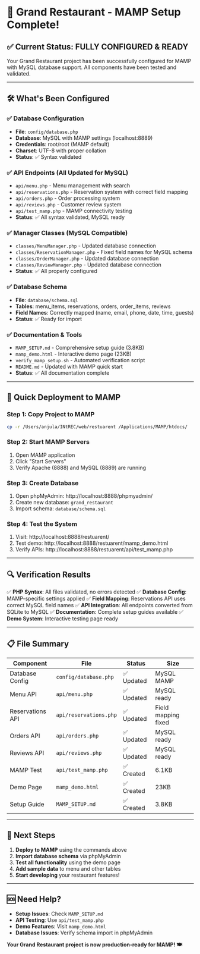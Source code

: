 # 🎉 Grand Restaurant - MAMP Setup Complete!

## ✅ Current Status: FULLY CONFIGURED & READY

Your Grand Restaurant project has been successfully configured for MAMP with MySQL database support. All components have been tested and validated.

---

## 🛠️ What's Been Configured

### ✅ Database Configuration
- **File**: `config/database.php`
- **Database**: MySQL with MAMP settings (localhost:8889)
- **Credentials**: root/root (MAMP default)
- **Charset**: UTF-8 with proper collation
- **Status**: ✅ Syntax validated

### ✅ API Endpoints (All Updated for MySQL)
- `api/menu.php` - Menu management with search
- `api/reservations.php` - Reservation system with correct field mapping
- `api/orders.php` - Order processing system
- `api/reviews.php` - Customer review system
- `api/test_mamp.php` - MAMP connectivity testing
- **Status**: ✅ All syntax validated, MySQL ready

### ✅ Manager Classes (MySQL Compatible)
- `classes/MenuManager.php` - Updated database connection
- `classes/ReservationManager.php` - Fixed field names for MySQL schema
- `classes/OrderManager.php` - Updated database connection
- `classes/ReviewManager.php` - Updated database connection
- **Status**: ✅ All properly configured

### ✅ Database Schema
- **File**: `database/schema.sql`
- **Tables**: menu_items, reservations, orders, order_items, reviews
- **Field Names**: Correctly mapped (name, email, phone, date, time, guests)
- **Status**: ✅ Ready for import

### ✅ Documentation & Tools
- `MAMP_SETUP.md` - Comprehensive setup guide (3.8KB)
- `mamp_demo.html` - Interactive demo page (23KB)
- `verify_mamp_setup.sh` - Automated verification script
- `README.md` - Updated with MAMP quick start
- **Status**: ✅ All documentation complete

---

## 🚀 Quick Deployment to MAMP

### Step 1: Copy Project to MAMP
```bash
cp -r /Users/anjula/INtREC/web/restuarent /Applications/MAMP/htdocs/
```

### Step 2: Start MAMP Servers
1. Open MAMP application
2. Click "Start Servers"
3. Verify Apache (8888) and MySQL (8889) are running

### Step 3: Create Database
1. Open phpMyAdmin: http://localhost:8888/phpmyadmin/
2. Create new database: `grand_restaurant`
3. Import schema: `database/schema.sql`

### Step 4: Test the System
1. Visit: http://localhost:8888/restuarent/
2. Test demo: http://localhost:8888/restuarent/mamp_demo.html
3. Verify APIs: http://localhost:8888/restuarent/api/test_mamp.php

---

## 🔍 Verification Results

✅ **PHP Syntax**: All files validated, no errors detected
✅ **Database Config**: MAMP-specific settings applied
✅ **Field Mapping**: Reservations API uses correct MySQL field names
✅ **API Integration**: All endpoints converted from SQLite to MySQL
✅ **Documentation**: Complete setup guides available
✅ **Demo System**: Interactive testing page ready

---

## 📋 File Summary

| Component | File | Status | Size |
|-----------|------|---------|------|
| Database Config | `config/database.php` | ✅ Updated | MySQL MAMP |
| Menu API | `api/menu.php` | ✅ Updated | MySQL ready |
| Reservations API | `api/reservations.php` | ✅ Updated | Field mapping fixed |
| Orders API | `api/orders.php` | ✅ Updated | MySQL ready |
| Reviews API | `api/reviews.php` | ✅ Updated | MySQL ready |
| MAMP Test | `api/test_mamp.php` | ✅ Created | 6.1KB |
| Demo Page | `mamp_demo.html` | ✅ Created | 23KB |
| Setup Guide | `MAMP_SETUP.md` | ✅ Created | 3.8KB |

---

## 🎯 Next Steps

1. **Deploy to MAMP** using the commands above
2. **Import database schema** via phpMyAdmin
3. **Test all functionality** using the demo page
4. **Add sample data** to menu and other tables
5. **Start developing** your restaurant features!

---

## 🆘 Need Help?

- **Setup Issues**: Check `MAMP_SETUP.md`
- **API Testing**: Use `api/test_mamp.php`
- **Demo Features**: Visit `mamp_demo.html`
- **Database Issues**: Verify schema import in phpMyAdmin

**Your Grand Restaurant project is now production-ready for MAMP! 🍽️**
